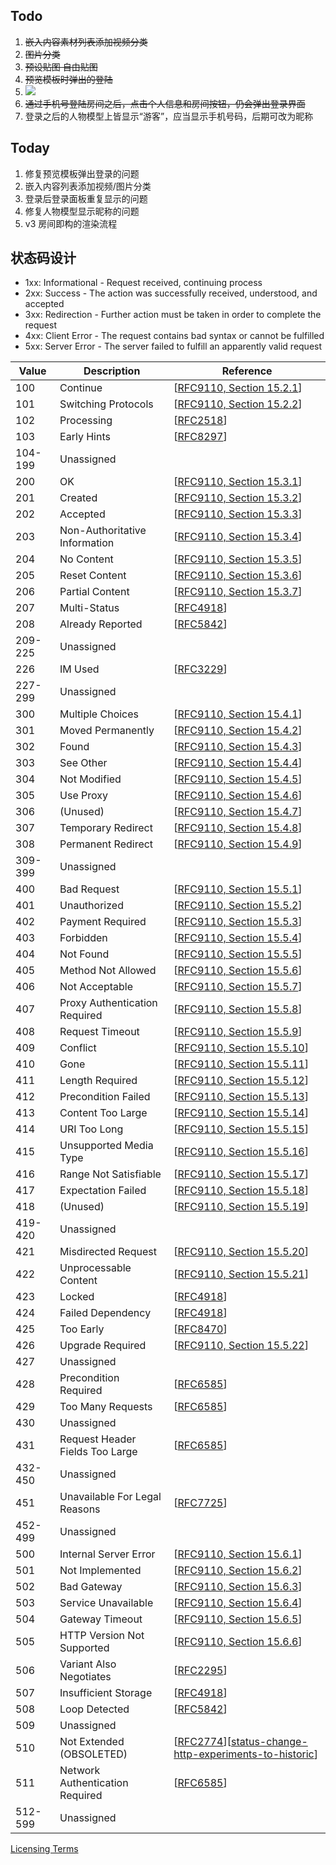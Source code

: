 ## Todo

1. ~~嵌入内容素材列表添加视频分类~~
2. ~~图片分类~~
3. ~~预设贴图 自由贴图~~
4. ~~预览模板时弹出的登陆~~
5. ![](Pasted%20image%2020240307105412.png)
6. ~~通过手机号登陆房间之后，点击个人信息和房间按钮，仍会弹出登录界面~~
7. 登录之后的人物模型上皆显示“游客”，应当显示手机号码，后期可改为昵称

## Today

1. 修复预览模板弹出登录的问题
2. 嵌入内容列表添加视频/图片分类
3. 登录后登录面板重复显示的问题
4. 修复人物模型显示昵称的问题
5. v3 房间即构的渲染流程

## 状态码设计

- 1xx: Informational - Request received, continuing process
- 2xx: Success - The action was successfully received, understood, and accepted
- 3xx: Redirection - Further action must be taken in order to complete the request
- 4xx: Client Error - The request contains bad syntax or cannot be fulfilled
- 5xx: Server Error - The server failed to fulfill an apparently valid request

| Value   | Description                     | Reference                                                                                                                                                                   |
| ------- | ------------------------------- | --------------------------------------------------------------------------------------------------------------------------------------------------------------------------- |
| 100     | Continue                        | \[[RFC9110, Section 15.2.1](https://www.iana.org/go/rfc9110)\]                                                                                                              |
| 101     | Switching Protocols             | \[[RFC9110, Section 15.2.2](https://www.iana.org/go/rfc9110)\]                                                                                                              |
| 102     | Processing                      | \[[RFC2518](https://www.iana.org/go/rfc2518)\]                                                                                                                              |
| 103     | Early Hints                     | \[[RFC8297](https://www.iana.org/go/rfc8297)\]                                                                                                                              |
| 104-199 | Unassigned                      |                                                                                                                                                                             |
| 200     | OK                              | \[[RFC9110, Section 15.3.1](https://www.iana.org/go/rfc9110)\]                                                                                                              |
| 201     | Created                         | \[[RFC9110, Section 15.3.2](https://www.iana.org/go/rfc9110)\]                                                                                                              |
| 202     | Accepted                        | \[[RFC9110, Section 15.3.3](https://www.iana.org/go/rfc9110)\]                                                                                                              |
| 203     | Non-Authoritative Information   | \[[RFC9110, Section 15.3.4](https://www.iana.org/go/rfc9110)\]                                                                                                              |
| 204     | No Content                      | \[[RFC9110, Section 15.3.5](https://www.iana.org/go/rfc9110)\]                                                                                                              |
| 205     | Reset Content                   | \[[RFC9110, Section 15.3.6](https://www.iana.org/go/rfc9110)\]                                                                                                              |
| 206     | Partial Content                 | \[[RFC9110, Section 15.3.7](https://www.iana.org/go/rfc9110)\]                                                                                                              |
| 207     | Multi-Status                    | \[[RFC4918](https://www.iana.org/go/rfc4918)\]                                                                                                                              |
| 208     | Already Reported                | \[[RFC5842](https://www.iana.org/go/rfc5842)\]                                                                                                                              |
| 209-225 | Unassigned                      |                                                                                                                                                                             |
| 226     | IM Used                         | \[[RFC3229](https://www.iana.org/go/rfc3229)\]                                                                                                                              |
| 227-299 | Unassigned                      |                                                                                                                                                                             |
| 300     | Multiple Choices                | \[[RFC9110, Section 15.4.1](https://www.iana.org/go/rfc9110)\]                                                                                                              |
| 301     | Moved Permanently               | \[[RFC9110, Section 15.4.2](https://www.iana.org/go/rfc9110)\]                                                                                                              |
| 302     | Found                           | \[[RFC9110, Section 15.4.3](https://www.iana.org/go/rfc9110)\]                                                                                                              |
| 303     | See Other                       | \[[RFC9110, Section 15.4.4](https://www.iana.org/go/rfc9110)\]                                                                                                              |
| 304     | Not Modified                    | \[[RFC9110, Section 15.4.5](https://www.iana.org/go/rfc9110)\]                                                                                                              |
| 305     | Use Proxy                       | \[[RFC9110, Section 15.4.6](https://www.iana.org/go/rfc9110)\]                                                                                                              |
| 306     | (Unused)                        | \[[RFC9110, Section 15.4.7](https://www.iana.org/go/rfc9110)\]                                                                                                              |
| 307     | Temporary Redirect              | \[[RFC9110, Section 15.4.8](https://www.iana.org/go/rfc9110)\]                                                                                                              |
| 308     | Permanent Redirect              | \[[RFC9110, Section 15.4.9](https://www.iana.org/go/rfc9110)\]                                                                                                              |
| 309-399 | Unassigned                      |                                                                                                                                                                             |
| 400     | Bad Request                     | \[[RFC9110, Section 15.5.1](https://www.iana.org/go/rfc9110)\]                                                                                                              |
| 401     | Unauthorized                    | \[[RFC9110, Section 15.5.2](https://www.iana.org/go/rfc9110)\]                                                                                                              |
| 402     | Payment Required                | \[[RFC9110, Section 15.5.3](https://www.iana.org/go/rfc9110)\]                                                                                                              |
| 403     | Forbidden                       | \[[RFC9110, Section 15.5.4](https://www.iana.org/go/rfc9110)\]                                                                                                              |
| 404     | Not Found                       | \[[RFC9110, Section 15.5.5](https://www.iana.org/go/rfc9110)\]                                                                                                              |
| 405     | Method Not Allowed              | \[[RFC9110, Section 15.5.6](https://www.iana.org/go/rfc9110)\]                                                                                                              |
| 406     | Not Acceptable                  | \[[RFC9110, Section 15.5.7](https://www.iana.org/go/rfc9110)\]                                                                                                              |
| 407     | Proxy Authentication Required   | \[[RFC9110, Section 15.5.8](https://www.iana.org/go/rfc9110)\]                                                                                                              |
| 408     | Request Timeout                 | \[[RFC9110, Section 15.5.9](https://www.iana.org/go/rfc9110)\]                                                                                                              |
| 409     | Conflict                        | \[[RFC9110, Section 15.5.10](https://www.iana.org/go/rfc9110)\]                                                                                                             |
| 410     | Gone                            | \[[RFC9110, Section 15.5.11](https://www.iana.org/go/rfc9110)\]                                                                                                             |
| 411     | Length Required                 | \[[RFC9110, Section 15.5.12](https://www.iana.org/go/rfc9110)\]                                                                                                             |
| 412     | Precondition Failed             | \[[RFC9110, Section 15.5.13](https://www.iana.org/go/rfc9110)\]                                                                                                             |
| 413     | Content Too Large               | \[[RFC9110, Section 15.5.14](https://www.iana.org/go/rfc9110)\]                                                                                                             |
| 414     | URI Too Long                    | \[[RFC9110, Section 15.5.15](https://www.iana.org/go/rfc9110)\]                                                                                                             |
| 415     | Unsupported Media Type          | \[[RFC9110, Section 15.5.16](https://www.iana.org/go/rfc9110)\]                                                                                                             |
| 416     | Range Not Satisfiable           | \[[RFC9110, Section 15.5.17](https://www.iana.org/go/rfc9110)\]                                                                                                             |
| 417     | Expectation Failed              | \[[RFC9110, Section 15.5.18](https://www.iana.org/go/rfc9110)\]                                                                                                             |
| 418     | (Unused)                        | \[[RFC9110, Section 15.5.19](https://www.iana.org/go/rfc9110)\]                                                                                                             |
| 419-420 | Unassigned                      |                                                                                                                                                                             |
| 421     | Misdirected Request             | \[[RFC9110, Section 15.5.20](https://www.iana.org/go/rfc9110)\]                                                                                                             |
| 422     | Unprocessable Content           | \[[RFC9110, Section 15.5.21](https://www.iana.org/go/rfc9110)\]                                                                                                             |
| 423     | Locked                          | \[[RFC4918](https://www.iana.org/go/rfc4918)\]                                                                                                                              |
| 424     | Failed Dependency               | \[[RFC4918](https://www.iana.org/go/rfc4918)\]                                                                                                                              |
| 425     | Too Early                       | \[[RFC8470](https://www.iana.org/go/rfc8470)\]                                                                                                                              |
| 426     | Upgrade Required                | \[[RFC9110, Section 15.5.22](https://www.iana.org/go/rfc9110)\]                                                                                                             |
| 427     | Unassigned                      |                                                                                                                                                                             |
| 428     | Precondition Required           | \[[RFC6585](https://www.iana.org/go/rfc6585)\]                                                                                                                              |
| 429     | Too Many Requests               | \[[RFC6585](https://www.iana.org/go/rfc6585)\]                                                                                                                              |
| 430     | Unassigned                      |                                                                                                                                                                             |
| 431     | Request Header Fields Too Large | \[[RFC6585](https://www.iana.org/go/rfc6585)\]                                                                                                                              |
| 432-450 | Unassigned                      |                                                                                                                                                                             |
| 451     | Unavailable For Legal Reasons   | \[[RFC7725](https://www.iana.org/go/rfc7725)\]                                                                                                                              |
| 452-499 | Unassigned                      |                                                                                                                                                                             |
| 500     | Internal Server Error           | \[[RFC9110, Section 15.6.1](https://www.iana.org/go/rfc9110)\]                                                                                                              |
| 501     | Not Implemented                 | \[[RFC9110, Section 15.6.2](https://www.iana.org/go/rfc9110)\]                                                                                                              |
| 502     | Bad Gateway                     | \[[RFC9110, Section 15.6.3](https://www.iana.org/go/rfc9110)\]                                                                                                              |
| 503     | Service Unavailable             | \[[RFC9110, Section 15.6.4](https://www.iana.org/go/rfc9110)\]                                                                                                              |
| 504     | Gateway Timeout                 | \[[RFC9110, Section 15.6.5](https://www.iana.org/go/rfc9110)\]                                                                                                              |
| 505     | HTTP Version Not Supported      | \[[RFC9110, Section 15.6.6](https://www.iana.org/go/rfc9110)\]                                                                                                              |
| 506     | Variant Also Negotiates         | \[[RFC2295](https://www.iana.org/go/rfc2295)\]                                                                                                                              |
| 507     | Insufficient Storage            | \[[RFC4918](https://www.iana.org/go/rfc4918)\]                                                                                                                              |
| 508     | Loop Detected                   | \[[RFC5842](https://www.iana.org/go/rfc5842)\]                                                                                                                              |
| 509     | Unassigned                      |                                                                                                                                                                             |
| 510     | Not Extended (OBSOLETED)        | \[[RFC2774](https://www.iana.org/go/rfc2774)\]\[[status-change-http-experiments-to-historic](https://datatracker.ietf.org/doc/status-change-http-experiments-to-historic)\] |
| 511     | Network Authentication Required | \[[RFC6585](https://www.iana.org/go/rfc6585)\]                                                                                                                              |
| 512-599 | Unassigned                      |                                                                                                                                                                             |

[Licensing Terms](https://www.iana.org/help/licensing-terms)
